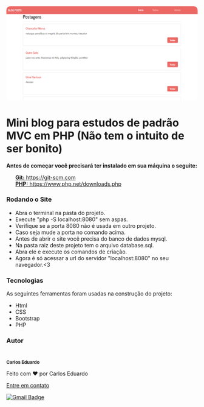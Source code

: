 <kbd>
<img src="./assets/img/image-project-01.png" style="border-radius: 10px">
</kbd>
<br>
<h1>Mini blog para estudos de padrão MVC em PHP (Não tem o intuito de ser bonito)</h1>
<p style="font-weight: bold">Antes de começar você precisará ter instalado em sua máquina o seguite:</p>
<ul>
    <a href="https://git-scm.com"><span style="font-weight: bold">Git:</span> https://git-scm.com</a>
    <br>
    <a href="https://www.php.net/downloads.php"><span style="font-weight: bold">PHP:</span> https://www.php.net/downloads.php</a>
    <br>
</ul>


### Rodando o Site

<ul>
    <li>Abra o terminal na pasta do projeto.</li>
    <li>Execute "php -S localhost:8080" sem aspas.</li>
    <li>Verifique se a porta 8080 não é usada em outro projeto. </li>
    <li>Caso seja mude a porta no comando acima.</li>
    <li>Antes de abrir o site você precisa do banco de dados mysql.</li>
    <li>Na pasta raiz deste projeto tem o arquivo database.sql.</li>
    <li>Abra ele e execute os comandos de criação.</li>
    <li>Agora é só acessar a url do servidor "localhost:8080" no seu navegador.<3</li>
</ul>

### Tecnologias

<p>As seguintes ferramentas foram usadas na construção do projeto:</p>
<ul>
    <li>Html</li>
    <li>CSS</li>
    <li>Bootstrap</li>
    <li>PHP</li>
</ul>

### Autor

<a href="">
 <img style="border-radius: 50%;" src="https://avatars.githubusercontent.com/u/50811913?s=460&u=e1c04894465fe053a294c52018828a33e47d1dd4&v=4" width="100px;" alt=""/>
 <br />
 <sub><b>Carlos Eduardo</b></sub></a>


Feito com ❤️ por Carlos Eduardo

<a href="mailto:carloseduardodiasbatista@gmail.com">Entre em contato</a>

[![Gmail Badge](https://img.shields.io/badge/-carloseduardodiasbatista@gmail.com-c14438?style=flat-square&logo=Gmail&logoColor=white&link=mailto:carloseduardodiasbatista@gmail.com)](mailto:carloseduardodiasbatista@gmail.com)